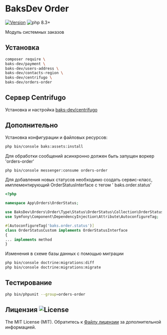 # BaksDev Order

[![Version](https://img.shields.io/badge/version-7.1.61-blue)](https://github.com/baks-dev/orders-order/releases)
![php 8.3+](https://img.shields.io/badge/php-min%208.3-red.svg)

Модуль системных заказов

## Установка

``` bash
composer require \
baks-dev/payment \
baks-dev/users-address \
baks-dev/contacts-region \
baks-dev/centrifugo \
baks-dev/orders-order
```

## Cервер Centrifugo

Установка и настройка [baks-dev/centrifugo](https://github.com/baks-dev/centrifugo)

## Дополнительно

Установка конфигурации и файловых ресурсов:

``` bash
php bin/console baks:assets:install
```

Для обработки сообщений асинхронно должен быть запущен воркер 'orders-order'

``` bash
php bin/console messenger:consume orders-order
```

Для добавления новых статусов необходимо создать сервис-класс, имплементирующий OrderStatusInterface c тегом '
baks.order.status'

``` php
<?php

namespace App\Orders\OrderStatus;

use BaksDev\Orders\Order\Type\Status\OrderStatus\Collection\OrderStatusInterface;
use Symfony\Component\DependencyInjection\Attribute\AutoconfigureTag;

#[AutoconfigureTag('baks.order.status')]
class OrderStatusCustom implements OrderStatusInterface
{
... implements method
}
```

Изменения в схеме базы данных с помощью миграции

``` bash
php bin/console doctrine:migrations:diff
php bin/console doctrine:migrations:migrate
```

## Тестирование

``` bash
php bin/phpunit --group=orders-order
```

## Лицензия ![License](https://img.shields.io/badge/MIT-green)

The MIT License (MIT). Обратитесь к [Файлу лицензии](LICENSE.md) за дополнительной информацией.
